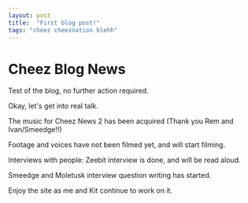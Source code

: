 ```yaml
---
layout: post
title:  "First blog post!"
tags: "cheez cheeznation blehh"
---
```

# Cheez Blog News
Test of the blog, no further action required.


Okay, let's get into real talk.

The music for Cheez News 2 has been acquired (Thank you Rem and Ivan/Smeedge!!)

Footage and voices have not been filmed yet, and will start filming.

Interviews with people: Zeebit interview is done, and will be read aloud.

Smeedge and Moletusk interview question writing has started. 

Enjoy the site as me and Kit continue to work on it.


